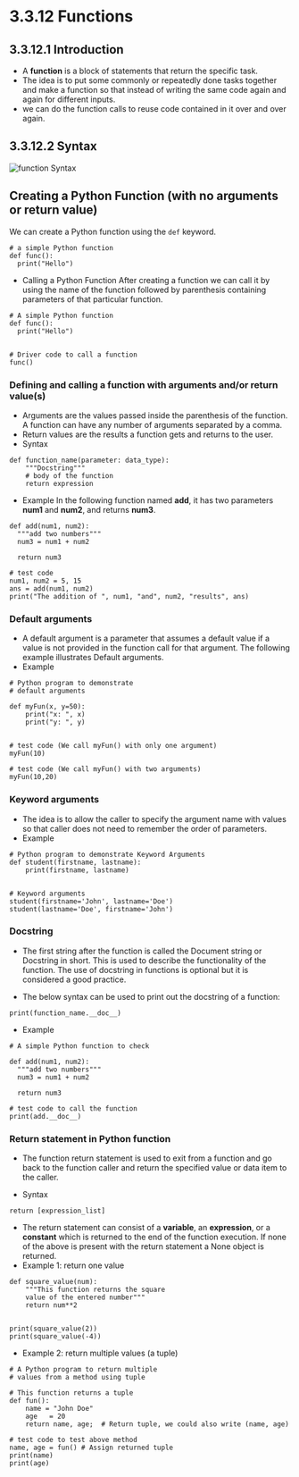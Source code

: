 # 3.3.12 Functions
## 3.3.12.1 Introduction
+ A **function** is a block of statements that return the specific task.
+ The idea is to put some commonly or repeatedly done tasks together and make a function so that instead of writing the same code again and again for different inputs.
+ we can do the function calls to reuse code contained in it over and over again. 
## 3.3.12.2 Syntax

![function Syntax](https://media.geeksforgeeks.org/wp-content/uploads/20220721172423/51.png)


## Creating a Python Function (with no arguments or return value)
We can create a  Python function using the `def` keyword.

~~~~
# a simple Python function
def func():
  print("Hello")
~~~~

+ Calling a  Python Function
After creating a function we can call it by using the name of the function followed by parenthesis containing parameters of that particular function.

~~~~
# A simple Python function
def func():
  print("Hello")
 
 
# Driver code to call a function
func()
~~~~

### Defining and calling a function with arguments and/or return value(s)
+ Arguments are the values passed inside the parenthesis of the function. A function can have any number of arguments separated by a comma.
+ Return values are the results a function gets and returns to the user.
+ Syntax
~~~~
def function_name(parameter: data_type):
    """Docstring"""
    # body of the function
    return expression
~~~~
+ Example
In the following function named **add**, it has two parameters **num1** and **num2**, and returns **num3**.
~~~~
def add(num1, num2):
  """add two numbers"""
  num3 = num1 + num2
  
  return num3
  
# test code
num1, num2 = 5, 15
ans = add(num1, num2)
print("The addition of ", num1, "and", num2, "results", ans)
~~~~

### Default arguments
+ A default argument is a parameter that assumes a default value if a value is not provided in the function call for that argument. The following example illustrates Default arguments. 
+ Example

~~~~
# Python program to demonstrate
# default arguments

def myFun(x, y=50):
    print("x: ", x)
    print("y: ", y)
 
 
# test code (We call myFun() with only one argument)
myFun(10)

# test code (We call myFun() with two arguments)
myFun(10,20)
~~~~

### Keyword arguments
+ The idea is to allow the caller to specify the argument name with values so that caller does not need to remember the order of parameters.
+ Example

~~~~
# Python program to demonstrate Keyword Arguments
def student(firstname, lastname):
    print(firstname, lastname)
 
 
# Keyword arguments
student(firstname='John', lastname='Doe')
student(lastname='Doe', firstname='John')
~~~~


### Docstring
+ The first string after the function is called the Document string or Docstring in short. This is used to describe the functionality of the function. The use of docstring in functions is optional but it is considered a good practice.

+ The below syntax can be used to print out the docstring of a function:

~~~~
print(function_name.__doc__)
~~~~

+ Example

~~~~
# A simple Python function to check

def add(num1, num2):
  """add two numbers"""
  num3 = num1 + num2
  
  return num3

# test code to call the function
print(add.__doc__)
~~~~


### Return statement in Python function
+ The function return statement is used to exit from a function and go back to the function caller and return the specified value or data item to the caller.

+ Syntax

~~~~
return [expression_list]
~~~~

+ The return statement can consist of a **variable**, an **expression**, or a **constant** which is returned to the end of the function execution. If none of the above is present with the return statement a None object is returned.
+ Example 1: return one value

~~~~
def square_value(num):
    """This function returns the square
    value of the entered number"""
    return num**2
 
 
print(square_value(2))
print(square_value(-4))
~~~~

+ Example 2: return multiple values (a tuple)

~~~~
# A Python program to return multiple 
# values from a method using tuple
  
# This function returns a tuple
def fun():
    name = "John Doe"
    age   = 20
    return name, age;  # Return tuple, we could also write (name, age)
  
# test code to test above method
name, age = fun() # Assign returned tuple
print(name)
print(age)
~~~~
